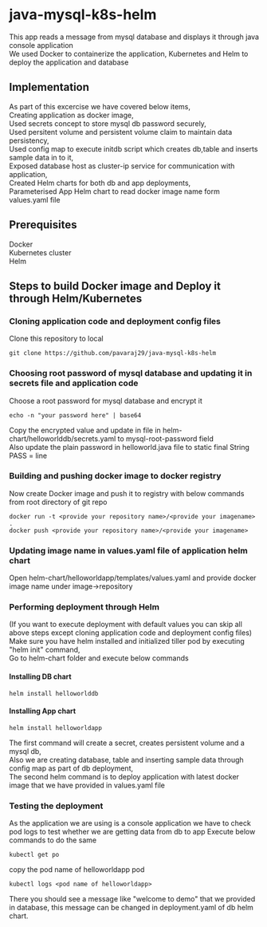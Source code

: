 # java-mysql-k8s-helm
This app reads a message from mysql database and displays it through java console application <br />
We used Docker to containerize the application, Kubernetes and Helm to deploy the application and database <br />

## Implementation
As part of this excercise we have covered below items, <br />
Creating application as docker image, <br />
Used secrets concept to store mysql db password securely, <br />
Used persitent volume and persistent volume claim to maintain data persistency, <br />
Used config map to execute initdb script which creates db,table and inserts sample data in to it, <br />
Exposed database host as cluster-ip service for communication with application, <br />
Created Helm charts for both db and app deployments, <br />
Parameterised App Helm chart to read docker image name form values.yaml file <br />

## Prerequisites
Docker <br />
Kubernetes cluster <br />
Helm <br />

## Steps to build Docker image and Deploy it through Helm/Kubernetes
### Cloning application code and deployment config files
Clone this repository to local
```
git clone https://github.com/pavaraj29/java-mysql-k8s-helm
```
### Choosing root password of mysql database and updating it in secrets file and application code
Choose a root password for mysql database and encrypt it
```
echo -n "your password here" | base64
```
Copy the encrypted value and update in file in helm-chart/helloworlddb/secrets.yaml to mysql-root-password field <br />
Also update the plain password in helloworld.java file to static final String PASS = line <br />
### Building and pushing docker image to docker registry
Now create Docker image and push it to registry with below commands from root directory of git repo
```
docker run -t <provide your repository name>/<provide your imagename> .
docker push <provide your repository name>/<provide your imagename>
```
### Updating image name in values.yaml file of application helm chart
Open helm-chart/helloworldapp/templates/values.yaml and provide docker image name under image->repository
### Performing deployment through Helm
(If you want to execute deployment with default values you can skip all above steps except cloning application code and deployment config files) <br />
Make sure you have helm installed and initialized tiller pod by executing "helm init" command, <br />
Go to helm-chart folder and execute below commands <br />
  
#### Installing DB chart
```
helm install helloworlddb
```
#### Installing App chart
```
helm install helloworldapp
```
The first command will create a secret, creates persistent volume and a mysql db, <br />
Also we are creating database, table and inserting sample data through config map as part of db deployment, <br />
The second helm command is to deploy application with latest docker image that we have provided in values.yaml file <br />
  
### Testing the deployment
As the application we are using is a console application we have to check pod logs to test whether we are getting data from db to app
Execute below commands to do the same
```
kubectl get po
```
copy the pod name of helloworldapp pod
```
kubectl logs <pod name of helloworldapp>
```
There you should see a message like "welcome to demo" that we provided in database, this message can be changed in deployment.yaml of db helm chart.
